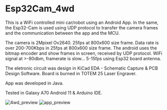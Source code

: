 # Esp32Cam_4wd

This is a WiFi controlled mini car/robot using an Android App. In the same, the Esp32-Cam is used using UDP protocol to transfer the camera frames and the communication between the app and the MCU.

The camera is 2Mpixel Ov2640. 25fps at 800x600 size frame.
Data rate is over 200-700Kbps in 25fps at 800x600 size frame. The android uses the bitmap encoder and show frames in screen, received by UDP protocol.
WiFi signal at >-80dbm, framerate is slow... 5-15fps using Esp32 board antenna.

The eletronic circuit was design in KiCad EDA - Schematic Capture & PCB Design Software.
Board is burned in TOTEM 25 Laser Engraver.

App was developed in Java.

Tested in Galaxy A70 Android 11 & Arduino IDE.

![4wd_preview](https://user-images.githubusercontent.com/16022034/230798034-165acbf6-13e2-4ac6-9023-fda98a3277aa.jpg)
![app_preview](https://user-images.githubusercontent.com/16022034/230798040-5a017fa0-9976-49f5-8fd9-339535067b3f.jpg)
